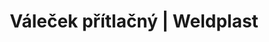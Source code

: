 ---
Filename: "valecek-pritlacny416"
Link: "file:/Users/vinayakpatel/Downloads/www.weldplast.cz/valecek-pritlacny416"
product_name: "Váleček přítlačný40 mm, silikon"
product_id: "Obj. číslo:140.160"
title: "Váleček přítlačný | Weldplast"
product_desc: ""
product_specs: ""
product_downloads: ""
href: ""
p_desc_2: ""
accessories: ""
similar_products: ""
---